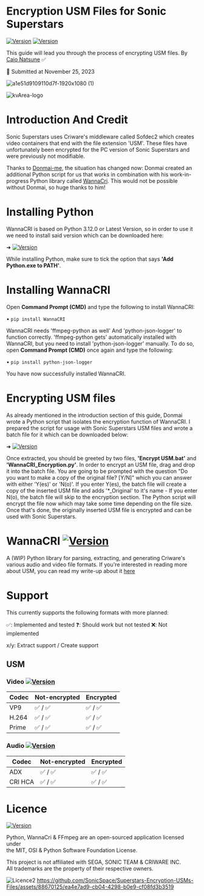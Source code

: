 # Encryption USM Files for Sonic Superstars 
[![Version](https://img.shields.io/badge/Sonic%20Modding-e2a754)](https://gamebanana.com/games/18552) [![Version](https://img.shields.io/badge/Python-Guide-blue)]()

This guide will lead you through the process of encrypting USM files.
By [Caio Natsune](https://gamebanana.com/members/1872963) ✅

📅 Submitted at November 25, 2023

![a1e51d9109110d7f-1920x1080 (1)](https://github.com/SonicSpace/Encryption-USMs-Files/assets/88670125/bcf5fd0e-0495-418d-aac9-d26464bea23d)

![kvArea-logo](https://github.com/SonicSpace/Encryption-USMs-Files/assets/88670125/2f826005-0b5c-49f5-a74b-5c5306ab1c41)

# Introduction And Credit

Sonic Superstars uses Criware's middleware called Sofdec2 which creates video containers that end with the file extension 'USM'. These files have unfortunately been encrypted for the PC version of Sonic Superstars and were previously not modifiable.

Thanks to [Donmai-me](https://github.com/donmai-me), the situation has changed now: Donmai created an additional Python script for us that works in combination with his work-in-progress Python library called [WannaCri](https://github.com/donmai-me/WannaCRI). This would not be possible without Donmai, so huge thanks to him!

# Installing Python

WannaCRI is based on Python 3.12.0 or Latest Version, so in order to use it we need to install said version which can be downloaded here:

➜ [![Version](https://img.shields.io/badge/Python%203.12.0%20(Windows%20x64%20executable%20installer)-007100)](https://www.python.org/ftp/python/3.12.0/python-3.12.0-amd64.exe)

While installing Python, make sure to tick the option that says __'Add Python.exe to PATH'__.

# Installing WannaCRI

Open **Command Prompt (CMD)** and type the following to install WannaCRI:

• `pip install WannaCRI`

WannaCRI needs 'ffmpeg-python as well' And 'python-json-logger' to function correctly. 'ffmpeg-python gets' automatically installed with WannaCRI, but you need to install 'python-json-logger' manually. To do so, open **Command Prompt (CMD)** once again and type the following:

• `pip install python-json-logger`

You have now successfully installed WannaCRI.

# Encrypting USM files

As already mentioned in the introduction section of this guide, Donmai wrote a Python script that isolates the encryption function of WannaCRI. I prepared the script for usage with Sonic Superstars USM files and wrote a batch file for it which can be downloaded below:

➜ [![Version](https://img.shields.io/badge/Sonic%20Superstars%20USM%20Encryption.zip-blue)](https://github.com/SonicSpace/Encryption-USMs-Files/releases/download/SSUSME/Sonic.Superstars.USM.Encryption.zip)

Once extracted, you should be greeted by two files, **'Encrypt USM.bat'** and **'WannaCRI_Encryption.py'**. In order to encrypt an USM file, drag and drop it into the batch file. You are going to be prompted with the question "Do you want to make a copy of the original file? [Y/N]" which you can answer with either 'Y(es)' or 'N(o)'. If you enter Y(es), the batch file will create a copy of the inserted USM file and adds '\*\_Original' to it's name - If you enter N(o), the batch file will skip to the encryption section. The Python script will encrypt the file now which may take some time depending on the file size. Once that's done, the originally inserted USM file is encrypted and can be used with Sonic Superstars.

# WannaCRI [![Version](https://img.shields.io/pypi/v/wannacri.svg)](https://pypi.org/project/WannaCRI)

A (WIP) Python library for parsing, extracting, and generating Criware's various audio and video file formats.
If you're interested in reading more about USM, you can read my write-up about it [here](https://listed.to/@donmai/24921/criware-s-usm-format-part-1)

# Support

This currently supports the following formats with more planned:

✅: Implemented and tested ❓: Should work but not tested ❌: Not implemented

x/y: Extract support / Create support

## USM

### Video [![Version](https://img.shields.io/badge/Extension-8A2BE2)]()


| Codec | Not-encrypted | Encrypted |
| ----- | ------------- | --------- |
| VP9   | ✅ / ✅       | ✅ / ✅   |
| H.264 | ✅ / ✅       | ✅ / ✅   |
| Prime | ✅ / ✅       | ✅ / ✅   |

### Audio [![Version](https://img.shields.io/badge/Extension-8A2BE2)]()

| Codec   | Not-encrypted | Encrypted |
| ------- | ------------- | --------- |
| ADX     | ✅ / ✅       | ✅ / ✅   |
| CRI HCA | ✅ / ✅       | ✅ / ✅   |

# Licence

[![Version](https://img.shields.io/badge/Free-3dae92)]() 

Python, WannaCri & FFmpeg are an open-sourced application licensed under<br/> 
the MIT, OSI & Python Software Foundation License.

This project is not affiliated with SEGA, SONIC TEAM & CRIWARE INC.<br/> 
All trademarks are the property of their respective owners.

![Licence2](https://github.com/SonicSpace/Encryption-USMs-Files/assets/88670125/1b0665f9-162a-4373-af7d-d271d3379411)
https://github.com/SonicSpace/Superstars-Encryption-USMs-Files/assets/88670125/ea4e7ad9-cb04-4298-b0e9-cf08fd3b3519






